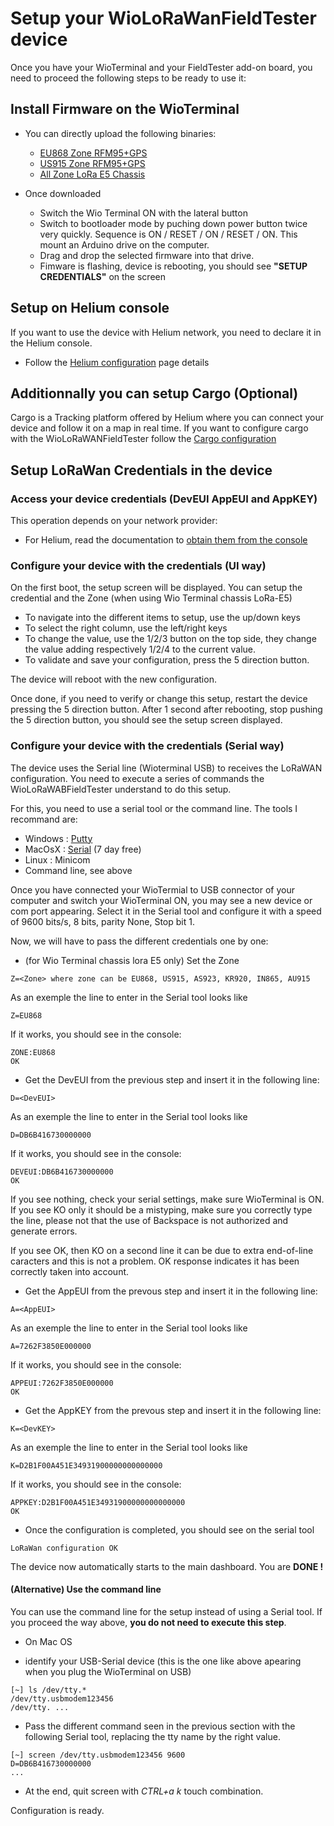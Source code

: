# Setup your WioLoRaWanFieldTester device

Once you have your WioTerminal and your FieldTester add-on board, you need to proceed the following steps to be ready to use it:

## Install Firmware on the WioTerminal

- You can directly upload the following binaries:
  * [EU868 Zone RFM95+GPS](../binaries/WioLoRaWANFieldTester_RFM95_EU868_GPS.uf2)
  * [US915 Zone RFM95+GPS](../binaries/WioLoRaWANFieldTester_RFM95_US915_GPS.uf2)
  * [All Zone LoRa E5 Chassis](../binaries/WioLoRaWANFieldTester_LoRaE5_ALLZONE.uf2)

- Once downloaded
  * Switch the Wio Terminal ON with the lateral button
  * Switch to bootloader mode by puching down power button twice very quickly. Sequence is ON / RESET / ON / RESET / ON. This mount an Arduino drive on the computer.
  * Drag and drop the selected firmware into that drive.
  * Fimware is flashing, device is rebooting, you should see **"SETUP CREDENTIALS"** on the screen

## Setup on Helium console

If you want to use the device with Helium network, you need to declare it in the Helium console.
- Follow the [Helium configuration](ConfigureHelium.md) page details

## Additionnally you can setup Cargo (Optional)

Cargo is a Tracking platform offered by Helium where you can connect your device and follow it on a map in real time. If you want to configure cargo with the WioLoRaWANFieldTester follow the [Cargo configuration](ConfigureCargo.md) 

## Setup LoRaWan Credentials in the device

### Access your device credentials (DevEUI AppEUI and AppKEY)

This operation depends on your network provider:

- For Helium, read the documentation to [obtain them from the console](ObtainCredsFromHelium.md)  

### Configure your device with the credentials (UI way)

On the first boot, the setup screen will be displayed. You can setup the credential and the Zone (when using Wio Terminal chassis LoRa-E5)
 - To navigate into the different items to setup, use the up/down keys
 - To select the right column, use the left/right keys
 - To change the value, use the 1/2/3 button on the top side, they change the value adding respectively 1/2/4 to the current value.
 - To validate and save your configuration, press the 5 direction button.

The device will reboot with the new configuration. 

Once done, if you need to verify or change this setup, restart the device pressing the 5 direction button. After 1 second after rebooting, stop pushing the 5 direction button, you should see the setup screen displayed. 


### Configure your device with the credentials (Serial way)

The device uses the Serial line (Wioterminal USB) to receives the LoRaWAN configuration. You need to execute a series of commands the WioLoRaWABFieldTester understand to do this setup.

For this, you need to use a serial tool or the command line. The tools I recommand are:
- Windows : [Putty](https://www.putty.org/)
- MacOsX : [Serial](https://www.decisivetactics.com/products/serial/) (7 day free)
- Linux : Minicom 
- Command line, see above

Once you have connected your WioTermial to USB connector of your computer and switch your WioTerminal ON, you may see a new device or com port appearing. Select it in the Serial tool and configure it with a speed of 9600 bits/s, 8 bits, parity None, Stop bit 1.

Now, we will have to pass the different credentials one by one:

* (for Wio Terminal chassis lora E5 only) Set the Zone
```
Z=<Zone> where zone can be EU868, US915, AS923, KR920, IN865, AU915
```
As an exemple the line to enter in the Serial tool looks like
```
Z=EU868
```
If it works, you should see in the console:
```
ZONE:EU868
OK
```

* Get the DevEUI from the previous step and insert it in the following line:
```
D=<DevEUI>
```
As an exemple the line to enter in the Serial tool looks like
```
D=DB6B416730000000
```
If it works, you should see in the console:
```
DEVEUI:DB6B416730000000
OK
```
If you see nothing, check your serial settings, make sure WioTerminal is ON. If you see KO only it should be a mistyping, make sure you correctly type the line, please not that the use of Backspace is not authorized and generate errors.

If you see OK, then KO on a second line it can be due to extra end-of-line caracters and this is not a problem. OK response indicates it has been correctly taken into account.

* Get the AppEUI from the prevous step and insert it in the following line:
```
A=<AppEUI>
```
As an exemple the line to enter in the Serial tool looks like
```
A=7262F3850E000000
```
If it works, you should see in the console:
```
APPEUI:7262F3850E000000
OK
```

* Get the AppKEY from the prevous step and insert it in the following line:
```
K=<DevKEY>
```
As an exemple the line to enter in the Serial tool looks like
```
K=D2B1F00A451E34931900000000000000
```
If it works, you should see in the console:
```
APPKEY:D2B1F00A451E34931900000000000000
OK
```

* Once the configuration is completed, you should see on the serial tool
```
LoRaWan configuration OK
```

The device now automatically starts to the main dashboard. You are **DONE !**


#### (Alternative) Use the command line

You can use the command line for the setup instead of using a Serial tool. If you proceed the way above, **you do not need to execute this step**.

* On Mac OS
- identify your USB-Serial device (this is the one like above apearing when you plug the WioTerminal on USB)
```
[~] ls /dev/tty.*
/dev/tty.usbmodem123456
/dev/tty. ...
```
- Pass the different command seen in the previous section with the following Serial tool, replacing the tty name by the right value.
```
[~] screen /dev/tty.usbmodem123456 9600
D=DB6B416730000000
...
```
- At the end, quit screen with _CTRL+a k_ touch combination. 







Configuration is ready.
